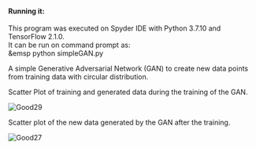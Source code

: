 #### Running it:
This program was executed on Spyder IDE with Python 3.7.10 and TensorFlow 2.1.0.  
It can be run on command prompt as:  
	&emsp python simpleGAN.py
  
  
A simple Generative Adversarial Network (GAN) to create new data points from training data with circular distribution.

Scatter Plot of training and generated data during the training of the GAN.

![Good29](https://user-images.githubusercontent.com/17172345/145728167-e71feab6-68dc-4f9b-8c1e-b5069e63e112.png)





Scatter plot of the new data generated by the GAN after the training.

![Good27](https://user-images.githubusercontent.com/17172345/145728200-19dde05d-cac4-4640-9581-f6f4867cf0d1.png)

